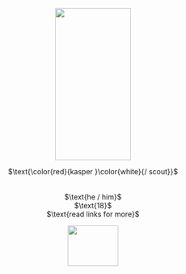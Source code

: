 <p align="center">
  <img width="150" height="300" src="https://files.catbox.moe/672ug5.png">
</p>
<p align="center">
$\text{\color{red}{kasper }\color{white}{/ scout}}$
</p>
<p align="center">
  <img width="1000" height="5" src="https://64.media.tumblr.com/7e5fc90ea67eace33aa147b68ee5a2de/377a2e365c31cc71-a0/s400x600/d3af8625f64e99c77426351ccdeabb0eefbce19f.jpg">
</p>
<p align="center">
$\text{he / him}$ <br> $\text{18}$ <br> $\text{read links for more}$
</p>
<p align="center">
  <img width="100" height="80" src="https://files.catbox.moe/pjy9kp.webp">
</p>
